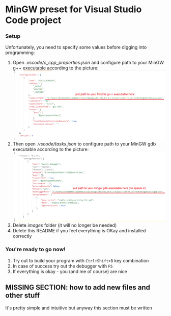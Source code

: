MinGW preset for Visual Studio Code project
===========================================
### Setup
Unfortunately, you need to specify some values before digging into programming:
1. Open _.vscode/c_cpp_properties.json_ and configure path to your MinGW g++ executable according to the picture:
![%MISSING IMAGE! .vscode/c_cpp_properties.json configuration%](images/c_cpp_properties.png "How to configure .vscode/c_cpp_properties.json")
2. Then open _.vscode/tasks.json_ to configure path to your MinGW gdb executable according to the picture:
![%MISSING IMAGE! .vscode/tasks.json configuration%](images/tasks.png "How to configure .vscode/tasks.json")
3. Delete _images_ folder (it will no longer be needed)
4. Delete this README if you feel everything is OKay and installed correctly

### You're ready to go now!
1. Try out to build your program with ```Ctrl+Shift+B``` key combination
2. In case of success try out the debugger with ```F5```
3. If everything is okay - you (and me of course) are nice

## MISSING SECTION: how to add new files and other stuff
It's pretty simple and intuitive but anyway this section must be written
